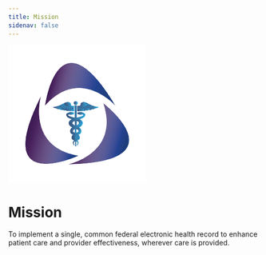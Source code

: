 ```yaml
---
title: Mission
sidenav: false
---
```

![](footer-logo.png)

# Mission

To implement a single, common federal electronic health record to enhance patient care and provider effectiveness, wherever care is provided.